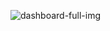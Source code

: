 ![dashboard-full-img](https://github.com/user-attachments/assets/be2c671d-6c59-4362-b340-5335bf66c0ed)
